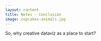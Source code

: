 ```yaml
---
layout: content
title: Notes - Conclusion
image: cupcakes-animals.jpg
---
```


So, why creative dataviz as a place to start?
